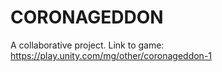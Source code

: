 # CORONAGEDDON 
A collaborative project.
Link to game: https://play.unity.com/mg/other/coronageddon-1
